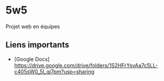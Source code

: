 # 5w5
Projet web en équipes

## Liens importants
- [Google Docs] https://drive.google.com/drive/folders/1S2HFrYsvAa7c5LL-c405sW0_5l_gj7pm?usp=sharing
